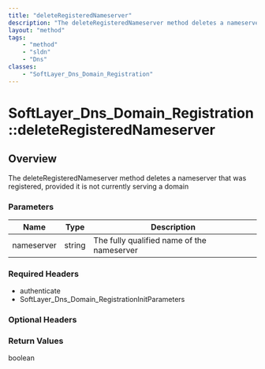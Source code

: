 ```yaml
---
title: "deleteRegisteredNameserver"
description: "The deleteRegisteredNameserver method deletes a nameserver that was registered, provided it is not currently serving a d... "
layout: "method"
tags:
    - "method"
    - "sldn"
    - "Dns"
classes:
    - "SoftLayer_Dns_Domain_Registration"
---
```

# SoftLayer_Dns_Domain_Registration::deleteRegisteredNameserver
## Overview 
The deleteRegisteredNameserver method deletes a nameserver that was registered, provided it is not currently serving a domain 

### Parameters 
|Name | Type | Description |
| --- | --- | --- |
|nameserver| string| The fully qualified name of the nameserver|


### Required Headers
* authenticate
* SoftLayer_Dns_Domain_RegistrationInitParameters

### Optional Headers

### Return Values
boolean
